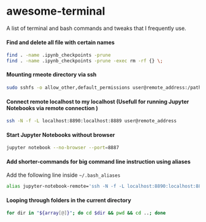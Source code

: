 # awesome-terminal
A list of terminal and bash commands and tweaks that I frequently use.

#### Find and delete all file with certain names
```sh
find . -name .ipynb_checkpoints -prune
find . -name .ipynb_checkpoints -prune -exec rm -rf {} \;
```

#### Mounting rmeote directory via ssh
```sh
sudo sshfs -o allow_other,default_permissions user@remote_address:/path/to/remote_directory /path/to/local_directory
```

#### Connect remote localhost to my localhost (Usefull for running Jupyter Notebooks via remote connection  )
```sh
ssh -N -f -L localhost:8890:localhost:8889 user@remote_address
```

#### Start Jupyter Notebooks without browser
```sh
jupyter notebook --no-browser --port=8887
```

#### Add shorter-commands for big command line instruction using aliases
Add the following line inside `~/.bash_aliases`
```sh
alias jupyter-notebook-remote='ssh -N -f -L localhost:8890:localhost:8889 user@remote_address'
```

#### Looping through folders in the current directory
```sh
for dir in "${array[@]}"; do cd $dir && pwd && cd ..; done
```
